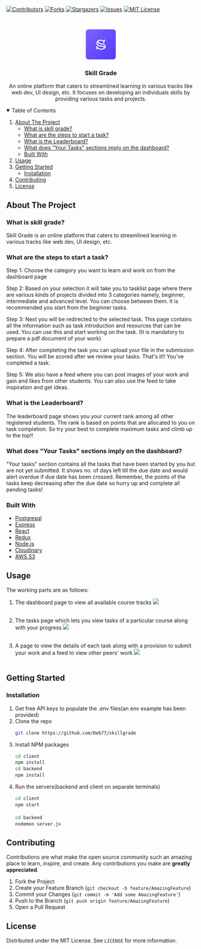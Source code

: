 [![Contributors][contributors-shield]][contributors-url]
[![Forks][forks-shield]][forks-url]
[![Stargazers][stars-shield]][stars-url]
[![Issues][issues-shield]][issues-url]
[![MIT License][license-shield]][license-url]

<!-- PROJECT LOGO -->
<br />
<p align="center">
  <a href="https://github.com/Deb77/skillgrade">
    <img src="client/public/logo.svg" alt="logo" height=80 width=80/>
  </a>

  <h3 align="center">Skill Grade</h3>

  <p align="center">
   An online platform that caters to streamlined learning in various tracks like web dev, UI design, etc. It focuses on developing an individuals skills by providing various tasks and projects.
    <br />
  </p>

<!-- TABLE OF CONTENTS -->
<details open="open">
  <summary>Table of Contents</summary>
  <ol>
    <li>
      <a href="#about-the-project">About The Project</a>
      <ul>
        <li><a href="#what-is-skill-grade">What is skill grade?</a></li>
        <li><a href="#what-are-the-steps-to-start-a-task">What are the steps to start a task?</a></li>
        <li><a href="#what-is-the-leaderboard">What is the Leaderboard?</a></li>
        <li><a href="#what-does-your-tasks-sections-imply-on-the-dashboard">What does "Your Tasks" sections imply on the dashboard?</a></li>
        <li><a href="#built-with">Built With</a></li>
      </ul>
    </li>
    <li><a href="#usage">Usage</a></li>
    <li>
      <a href="#getting-started">Getting Started</a>
      <ul>
        <li><a href="#installation">Installation</a></li>
      </ul>
    </li>
    <li><a href="#contributing">Contributing</a></li>
    <li><a href="#license">License</a></li>
  </ol>
</details>



<!-- ABOUT THE PROJECT -->
## About The Project

### What is skill grade?

Skill Grade is an online platform that caters to streamlined learning in various tracks like web dev, UI design, etc.

### What are the steps to start a task?

Step 1: Choose the category you want to learn and work on from the dashboard page

Step 2: Based on your selection it will take you to tasklist page where there are various kinds of projects divided into 3 categories namely, beginner, intermediate and advanced level. You can choose between them. It is recommended you start from the beginner tasks.

Step 3: Next you will be redirected to the selected task. This page contains all the information such as task introduction and resources that can be used. You can use this and start working on the task. (It is mandatory to prepare a pdf document of your work)

Step 4: After completing the task you can upload your file in the submission section. You will be scored after we review your tasks. That's it!! You've completed a task.

Step 5: We also have a feed where you can post images of your work and gain and likes from other students. You can also use the feed to take inspiration and get ideas.

### What is the Leaderboard?

The leaderboard page shows you your current rank among all other registered students. The rank is based on points that are allocated to you on task completion. So try your best to complete maximum tasks and climb up to the top!!

### What does "Your Tasks" sections imply on the dashboard?

"Your tasks" section contains all the tasks that have been started by you but are not yet submitted. It shows no. of days left till the due date and would alert overdue if due date has been crossed. Remember, the points of the tasks keep decreasing after the due date so hurry up and complete all pending tasks!

### Built With

* [Postgresql](https://www.postgresql.org)
* [Express](https://expressjs.com)
* [React](https://reactjs.org)
* [Redux](https://redux.js.org)
* [Node.js](https://nodejs.org)
* [Cloudinary](https://cloudinary.com)
* [AWS S3](https://aws.amazon.com/s3)

## Usage
The working parts are as follows:

 1. The dashboard page to view all available course tracks
  <img src="https://res.cloudinary.com/dzxtxkngg/image/upload/v1630778975/skillshare_feed/WhatsApp_Image_2021-09-04_at_23.26.14_kz7gl2.jpg"/><br><br>
 
 2. The tasks page which lets you view tasks of a particular course along with your progress
 <img src="https://res.cloudinary.com/dzxtxkngg/image/upload/v1630779030/skillshare_feed/WhatsApp_Image_2021-09-04_at_23.26.46_gaukko.jpg"/><br><br>
 
 3. A page to view the details of each task along with a provision to submit your work and a feed to view other peers' work
 <img src="https://res.cloudinary.com/dzxtxkngg/image/upload/v1630779141/skillshare_feed/WhatsApp_Image_2021-09-04_at_23.27.36_pcatgf.jpg"/><br><br>
 
<!-- GETTING STARTED -->
## Getting Started

### Installation

1. Get free API keys to populate the .env files(an env example has been provided)
2. Clone the repo
   ```sh
   git clone https://github.com/Deb77/skillgrade
   ```
3. Install NPM packages
   ```sh
   cd client
   npm install
   cd backend
   npm install
   ```
4. Run the servers(backend and client on separate terminals)
   ```sh
   cd client
   npm start
   
   cd backend 
   nodemon server.js
   ```
   
<!-- CONTRIBUTING -->
## Contributing

Contributions are what make the open source community such an amazing place to learn, inspire, and create. Any contributions you make are **greatly appreciated**.

1. Fork the Project
2. Create your Feature Branch (`git checkout -b feature/AmazingFeature`)
3. Commit your Changes (`git commit -m 'Add some AmazingFeature'`)
4. Push to the Branch (`git push origin feature/AmazingFeature`)
5. Open a Pull Request

<!-- LICENSE -->
## License

Distributed under the MIT License. See `LICENSE` for more information.

[contributors-shield]: https://img.shields.io/github/contributors/Deb77/skillgrade?style=for-the-badge
[contributors-url]: https://github.com/othneildrew/Best-README-Template/graphs/contributors
[forks-shield]: https://img.shields.io/github/forks/Deb77/skillgrade?style=for-the-badge
[forks-url]: https://github.com/Deb77/skillgrade/network/members
[stars-shield]: https://img.shields.io/github/stars/Deb77/skillgrade?style=for-the-badge
[stars-url]: https://github.com/Deb77/skillgrade/stargazers
[issues-shield]: 	https://img.shields.io/github/issues/Deb77/skillgrade?style=for-the-badge
[issues-url]: https://github.com/Deb77/skillgrade/issues
[license-shield]: https://img.shields.io/github/license/Deb77/skillgrade?style=for-the-badge
[license-url]: https://github.com/othneildrew/Best-README-Template/blob/master/LICENSE.txt
